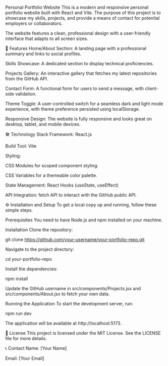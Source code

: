 Personal Portfolio Website
This is a modern and responsive personal portfolio website built with React and Vite. The purpose of this project is to showcase my skills, projects, and provide a means of contact for potential employers or collaborators.

The website features a clean, professional design with a user-friendly interface that adapts to all screen sizes.

🚀 Features
Home/About Section: A landing page with a professional summary and links to social profiles.

Skills Showcase: A dedicated section to display technical proficiencies.

Projects Gallery: An interactive gallery that fetches my latest repositories from the GitHub API.

Contact Form: A functional form for users to send a message, with client-side validation.

Theme Toggle: A user-controlled switch for a seamless dark and light mode experience, with theme preference persisted using localStorage.

Responsive Design: The website is fully responsive and looks great on desktop, tablet, and mobile devices.

🛠️ Technology Stack
Framework: React.js

Build Tool: Vite

Styling:

CSS Modules for scoped component styling.

CSS Variables for a themeable color palette.

State Management: React Hooks (useState, useEffect)

API Integration: fetch API to interact with the GitHub public API.

⚙️ Installation and Setup
To get a local copy up and running, follow these simple steps.

Prerequisites
You need to have Node.js and npm installed on your machine.

Installation
Clone the repository:

git clone https://github.com/your-username/your-portfolio-repo.git

Navigate to the project directory:

cd your-portfolio-repo

Install the dependencies:

npm install

Update the GitHub username in src/components/Projects.jsx and src/components/About.jsx to fetch your own data.

Running the Application
To start the development server, run:

npm run dev

The application will be available at http://localhost:5173.

📄 License
This project is licensed under the MIT License. See the LICENSE file for more details.

📞 Contact
Name: [Your Name]

Email: [Your Email]


